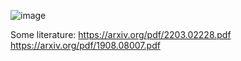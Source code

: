 ![image](https://github.com/Freya-Ebba-Christ/TSP_Algorithms/assets/57752514/c91f68cc-884d-4102-85a8-67851ff5dbee)


Some literature:
https://arxiv.org/pdf/2203.02228.pdf
<br>
https://arxiv.org/pdf/1908.08007.pdf
